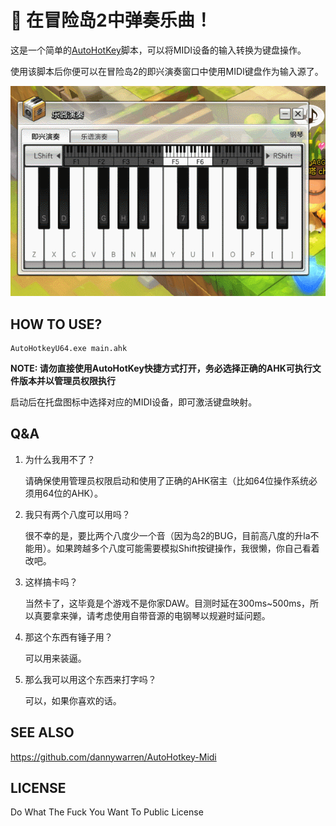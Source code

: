 # 🎸 在冒险岛2中弹奏乐曲！

这是一个简单的[AutoHotKey](https://autohotkey.com/)脚本，可以将MIDI设备的输入转换为键盘操作。

使用该脚本后你便可以在冒险岛2的即兴演奏窗口中使用MIDI键盘作为输入源了。

![实例](example.gif)

## HOW TO USE?

```shell
AutoHotkeyU64.exe main.ahk
```

**NOTE: 请勿直接使用AutoHotKey快捷方式打开，务必选择正确的AHK可执行文件版本并以管理员权限执行**

启动后在托盘图标中选择对应的MIDI设备，即可激活键盘映射。

## Q&A

1. 为什么我用不了？

   请确保使用管理员权限启动和使用了正确的AHK宿主（比如64位操作系统必须用64位的AHK）。

2. 我只有两个八度可以用吗？

   很不幸的是，要比两个八度少一个音（因为岛2的BUG，目前高八度的升la不能用）。如果跨越多个八度可能需要模拟Shift按键操作，我很懒，你自己看着改吧。

3. 这样搞卡吗？

   当然卡了，这毕竟是个游戏不是你家DAW。目测时延在300ms~500ms，所以真要拿来弹，请考虑使用自带音源的电钢琴以规避时延问题。

4. 那这个东西有锤子用？

   可以用来装逼。

5. 那么我可以用这个东西来打字吗？

   可以，如果你喜欢的话。

## SEE ALSO

https://github.com/dannywarren/AutoHotkey-Midi

## LICENSE

Do What The Fuck You Want To Public License

